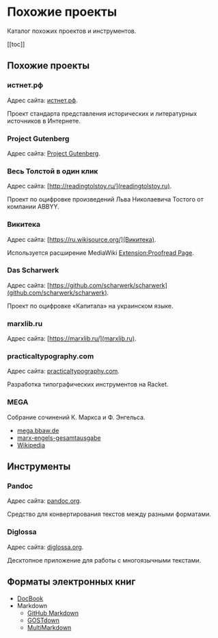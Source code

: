 # Похожие проекты

Каталог похожих проектов и инструментов.

[[toc]]

## Похожие проекты

### истнет.рф

Адрес сайта: [истнет.рф](http://истнет.рф/).

Проект стандарта представления исторических и литературных источников в Интернете.

### Project Gutenberg

Адрес сайта: [Project Gutenberg](https://www.gutenberg.org/).

### Весь Толстой в один клик

Адрес сайта: [http://readingtolstoy.ru/](readingtolstoy.ru).

Проект по оцифровке произведений Льва Николаевича Тостого от компании ABBYY.

### Викитека

Адрес сайта: [https://ru.wikisource.org/](Викитека).

Используется расширение MediaWiki [Extension:Proofread Page](https://m.mediawiki.org/wiki/Extension:Proofread_Page).

### Das Scharwerk

Адрес сайта: [https://github.com/scharwerk/scharwerk](github.com/scharwerk/scharwerk).

Проект по оцифровке «Капитала» на украинском языке.

### marxlib.ru

Адрес сайта: [https://marxlib.ru/](marxlib.ru).

### practicaltypography.com

Адрес сайта: [practicaltypography.com](https://practicaltypography.com/).

Разработка типографических инструментов на Racket.

### MEGA

Собрание сочинений К. Маркса и Ф. Энгельса.

* [mega.bbaw.de](https://mega.bbaw.de/de)
* [marx-engels-gesamtausgabe](https://iisg.amsterdam/en/research/publications/book-series/marx-engels-gesamtausgabe)
* [Wikipedia](https://en.wikipedia.org/wiki/Marx-Engels-Gesamtausgabe)

## Инструменты

### Pandoc

Адрес сайта: [pandoc.org](https://pandoc.org/).

Средство для конвертирования текстов между разными форматами.

### Diglossa

Адрес сайта: [diglossa.org](http://diglossa.org).

Десктопное приложение для работы с многоязычными текстами.

## Форматы электронных книг

* [DocBook](https://docbook.org/)
* Markdown
  * [GitHub Markdown](https://guides.github.com/features/mastering-markdown/)
  * [GOSTdown](http://shmat-razum.blogspot.com/2018/03/gostdown.html)
  * [MultiMarkdown](https://fletcherpenney.net/multimarkdown/)